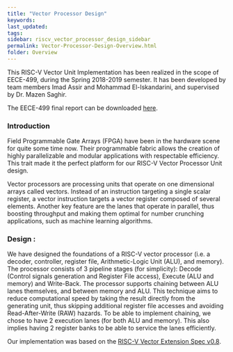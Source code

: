 ```yaml
---
title: "Vector Processor Design"
keywords: 
last_updated: 
tags: 
sidebar: riscv_vector_processor_design_sidebar
permalink: Vector-Processor-Design-Overview.html
folder: Overview
---
```


This RISC-V Vector Unit Implementation has been realized in the scope of EECE-499, during the Spring 2018-2019 semester. It has been developed by team members Imad Assir and Mohammad El-Iskandarini, and supervised by Dr. Mazen Saghir.

The EECE-499 final report can be downloaded [here](../pdf/RISCV_Vector_ALU_report.pdf).

### Introduction

Field Programmable Gate Arrays (FPGA) have been in the hardware scene for quite some time now. Their programmable fabric allows the creation of highly parallelizable and modular applications with respectable efficiency. This trait made it the perfect platform for our RISC-V Vector Processor Unit design.

Vector processors are processing units that operate on one dimensional arrays called vectors. Instead of an instruction targeting a single scalar register, a vector instruction targets a vector register composed of several elements. Another key feature are the lanes that operate in parallel, thus boosting throughput and making them optimal for number crunching applications, such as machine learning algorithms.

### Design :

We have designed the foundations of a RISC-V vector processor (i.e. a decoder, controller, register file, Arithmetic-Logic Unit (ALU), and memory). The processor consists of 3 pipeline stages (for simplicity): Decode (Control signals generation and Register File access), Execute (ALU and memory) and Write-Back. The processor supports chaining between ALU lanes themselves, and between memory and ALU. This technique aims to reduce computational speed by taking the result directly from the generating unit, thus skipping additional register file accesses and avoiding Read-After-Write (RAW) hazards. To be able to implement chaining, we chose to have 2 execution lanes (for both ALU and memory). This also implies having 2 register banks to be able to service the lanes efficiently.



Our implementation was based on the [RISC-V Vector Extension Spec v0.8](https://github.com/riscv/riscv-v-spec/releases/tag/0.8).